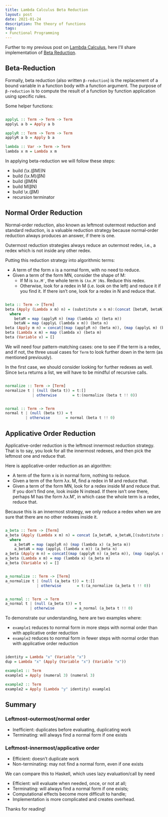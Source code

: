 ```yaml
---
title: Lambda Calculus Beta Reduction
layout: post
date: 2021-01-24
description: The theory of functions
tags:
- Functional Programming
---
```


Further to my previous post on [Lambda Calculus](../lambda-calculus), here I'll share implementation of 
[Beta Reduction](https://en.wikipedia.org/wiki/Lambda_calculus).

## Beta-Reduction

Formally, beta reduction (also written `β-reduction`) is the replacement of a bound variable in a 
function body with a function argument. The purpose of `β-reduction` is to compute the result of a 
function by function application using specific rules.

Some helper functions:

```hs

applyL :: Term -> Term -> Term
applyL a b = Apply a b

applyR :: Term -> Term -> Term
applyR a b = Apply b a

lambda :: Var -> Term -> Term
lambda x m = Lambda x m

```

In applying beta-reduction we will follow these steps:
- build (\x.(βM))N
- build (\x.M)(βN)
- build (βM)N
- build M(βN)
- build \x.(βM)
- recursion terminator

## Normal Order Reduction

Normal‐order reduction, also known as leftmost outermost reduction and standard reduction, is a 
valuable reduction strategy because normal‐order reduction always produces an answer, if there is one.

Outermost reduction strategies always reduce an outermost redex, i.e., a redex which is not inside 
any other redex.

Putting this reduction strategy into algorithmic terms:
- A term of the form x is a normal form, with no need to reduce.
- Given a term of the form MN, consider the shape of M:
  - If M is `λx.M′`, the whole term is `(λx.M′)Ns`. Reduce this redex.
  - Otherwise, look for a redex in M (i.e. look on the left) and reduce it if you find it. 
  If there isn’t one, look for a redex in N and reduce that.

```hs

beta :: Term -> [Term]
beta (Apply (Lambda x m) n) = (substitute x n m):(concat [betaM, betaN])
  where
    betaM = map (applyR n) (map (lambda x) (beta m))
    betaN = map (applyL (lambda x m)) (beta n)
beta (Apply m n) = concat[(map (applyR n) (beta m)), (map (applyL m) (beta n))]
beta (Lambda x m) = map (lambda x) (beta m)
beta (Variable v) = []

```

We will need four pattern-matching cases: one to see if the term is a redex, and if not, the three 
usual cases for `Term` to look further down in the term (as mentioned previously).

In the first case, we should consider looking for further redexes as well. Since `beta` returns a list, 
we will have to be mindful of recursive calls.

```hs

normalize :: Term -> [Term]
normalize t | (null (beta t)) = t:[]
            | otherwise       = t:(normalize (beta t !! 0))


normal :: Term -> Term
normal t | (null (beta t)) = t
         | otherwise       = normal (beta t !! 0)

```

## Applicative Order Reduction

Applicative-order reduction is the leftmost innermost reduction strategy. That is to say, you look for 
all the innermost redexes, and then pick the leftmost one and reduce that.

Here is applicative-order reduction as an algorithm:
- A term of the form x is in normal form, nothing to reduce.
- Given a term of the form λx. M, find a redex in M and reduce that.
- Given a term of the form MN, look for a redex inside M and reduce that. If you don’t find one, look 
inside N instead. If there isn’t one there, perhaps M has the form λx.M', in which case the whole term 
is a redex, reduce that.

Because this is an innermost strategy, we only reduce a redex when we are sure that there are no other 
redexes inside it.

```hs

a_beta :: Term -> [Term]
a_beta (Apply (Lambda x m) n) = concat [a_betaM, a_betaN,[(substitute x n m)]]
  where
    a_betaM = map (applyR n) (map (lambda x) (a_beta m))
    a_betaN = map (applyL (lambda x m)) (a_beta n)
a_beta (Apply m n) = concat[(map (applyR n) (a_beta m)), (map (applyL m) (a_beta n))]
a_beta (Lambda x m) = map (lambda x) (a_beta m)
a_beta (Variable v) = []  


a_normalize :: Term -> [Term]
a_normalize t | (null (a_beta t)) = t:[]
              | otherwise       = t:(a_normalize (a_beta t !! 0))


a_normal :: Term -> Term
a_normal t | (null (a_beta t)) = t
           | otherwise         = a_normal (a_beta t !! 0)

```

To demonstrate our understanding, here are two examples where:
- `example1` reduces to normal form in more steps with normal order than with applicative order reduction
- `example2` reduces to normal form in fewer steps with normal order than with applicative order reduction

```hs

identity = Lambda "x" (Variable "x")
dup = Lambda "x" (Apply (Variable "x") (Variable "x"))

example1 :: Term
example1 = Apply (numeral 3) (numeral 3)

example2 :: Term
example2 = Apply (Lambda "y" identity) example1

```

## Summary

### Leftmost‐outermost/normal order

- Inefficient: duplicates before evaluating, duplicating work
- Terminating: will always find a normal form if one exists

### Leftmost‐innermost/applicative order

- Efficient: doesn’t duplicate work
- Non-terminating: may not find a normal form, even if one exists

We can compare this to Haskell, which uses lazy evaluation/call by need
- Efficient: will evaluate when needed, once, or not at all;
- Terminating: will always find a normal form if one exists;
- Computational effects become more difficult to handle;
- Implementation is more complicated and creates overhead.

Thanks for reading!

